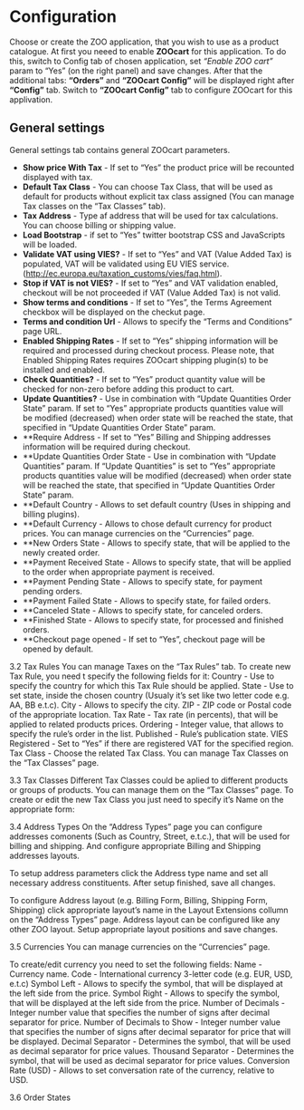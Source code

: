 # Configuration

Choose or create the ZOO application, that you wish to use as a product catalogue. At first you neeed to enable **ZOOcart** for this application. To do this, switch to Config tab of chosen application, set *“Enable ZOO cart”* param to “Yes” (on the right panel) and save changes.
After that the additional tabs: **“Orders”** and **“ZOOcart Config”** will be displayed right after **“Config”** tab.
Switch to **“ZOOcart Config”** tab to configure ZOOcart for this applivation.

## General settings
General settings tab contains general ZOOcart parameters.

- **Show price With Tax** - If set to “Yes” the product price will be recounted displayed with tax.
- **Default Tax Class** - You can choose Tax Class, that will be used as default for products without explicit tax class assigned  (You can manage Tax classes on the “Tax Classes” tab).
- **Tax Address** - Type af address that will be used for tax calculations. You can choose billing or shipping value.
- **Load Bootstrap** - if set to “Yes” twitter bootstrap CSS and JavaScripts will be loaded.
- **Validate VAT using VIES?** -  If set to “Yes” and VAT (Value Added Tax) is populated, VAT will be validated using EU VIES service. (http://ec.europa.eu/taxation_customs/vies/faq.html).
- **Stop if VAT is not VIES?** - If set to “Yes” and VAT validation enabled, checkout will be not proceeded if VAT (Value Added Tax) is not valid.
- **Show terms and conditions** - If set to “Yes”, the Terms Agreement checkbox will be displayed on the checkut page.
- **Terms and condition Url** - Allows to specify the “Terms and Conditions” page URL.
- **Enabled Shipping Rates** - If set to “Yes” shipping information will be required and processed during checkout process. Please note, that Enabled Shipping Rates requires ZOOcart shipping plugin(s) to be installed and enabled.
- **Check Quantities?** - 	If set to “Yes” product quantity value will be checked for non-zero before adding this product to cart.
- **Update Quantities?** - Use in combination with “Update Quantities Order State”	param. If set to “Yes” appropriate products quantities value will be modified (decreased) when order state will be reached the state, that specified in “Update Quantities Order State”	param.
- **Require Address - If set to “Yes” Billing and Shipping addresses information will be required during checkout.
- **Update Quantities Order State - Use in combination with “Update Quantities”	param. If “Update Quantities” is set to “Yes” appropriate products quantities value will be modified (decreased) when order state will be reached the state, that specified in “Update Quantities Order State” param.
- **Default Country - Allows to set default country (Uses in shipping and billing plugins).
- **Default Currency - Allows to chose default currency for product prices. You can manage currencies on the “Currencies” page.
- **New Orders State - Allows to specify state, that will be applied to the newly created order.
- **Payment Received State - Allows to specify state, that will be applied to the order when appropriate payment is received.
- **Payment Pending State - Allows to specify state, for payment pending orders.
- **Payment Failed State - Allows to specify state, for failed orders.
- **Canceled State - Allows to specify state, for canceled orders.
- **Finished State - Allows to specify state, for processed and finished orders.
- **Checkout page opened - If set to “Yes”, checkout page will be opened by default.

3.2 Tax Rules
You can manage Taxes on the “Tax Rules” tab.
To create new Tax Rule, you need t specify the following fields for it:
Country - Use to specify the country for which this Tax Rule should be applied.
State - Use to set state, inside the chosen country (Usualy it’s set like two letter code e.g. AA, BB e.t.c).
City - Allows to specify the city.
ZIP - ZIP code or Postal code of the appropriate location.
Tax Rate  - Tax rate (in percents), that will be applied to related products prices.
Ordering - Integer value, that allows to specify the rule’s order in the list.
Published - Rule’s publication state.
VIES Registered - Set to “Yes” if there are registered VAT for the specified region.
Tax Class - Choose the related Tax Class. You can manage Tax Classes on the “Tax Classes” page.

3.3 Tax Classes
Different Tax Classes could be aplied to different products or groups of products. You can manage them on the “Tax Classes” page.
To create or edit the new Tax Class you just need to specify it’s Name on the appropriate form:

3.4 Address Types
On the “Address Types” page you can configure addresses comonents (Such as Country, Street, e.t.c.), that will be used for billing and shipping. And configure appropriate Billing and Shipping addresses layouts.

To setup address parameters click the Address type name and set all necessary address constituents. After setup finished, save all changes.


To configure Address layout (e.g. Billing Form, Billing, Shipping Form, Shipping) click appropriate layout’s name in the Layout Extensions collumn on the “Address Types” page. Address layout can be configured like any other ZOO layout. Setup appropriate layout positions and save changes.

3.5 Currencies
You can manage currencies on the “Currencies” page.

To create/edit currency you need to set the following fields:
Name - Currency name.
Code - International currency 3-letter code (e.g. EUR, USD, e.t.c)
Symbol Left - Allows to specify the symbol, that will be displayed at the left side from the price.
Symbol Right - Allows to specify the symbol, that will be displayed at the left side from the price.
Number of Decimals - Integer number value that specifies the number of signs after decimal separator for price.
Number of Decimals to Show - Integer number value that specifies the number of signs after decimal separator for price that will be displayed.
Decimal Separator - Determines the symbol, that will be used as decimal separator for price values.
Thousand Separator - Determines the symbol, that will be used as decimal separator for price values.
Conversion Rate (USD) - Allows to set conversation rate of the currency, relative to USD.

3.6 Order States